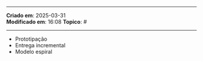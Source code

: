 ***
**Criado em**: 2025-03-31  
**Modificado em**: 16:08
**Topico**: #
***
- Prototipação
- Entrega incremental
- Modelo espiral